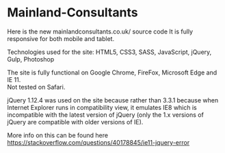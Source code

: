 # Mainland-Consultants

Here is the new mainlandconsultants.co.uk/ source code
It is fully responsive for both mobile and tablet.

Technologies used for the site:
HTML5, CSS3, SASS, JavaScript, jQuery, Gulp, Photoshop


The site is fully functional on Google Chrome, FireFox, Microsoft Edge and IE 11.  
Not tested on Safari. 

jQuery 1.12.4 was used on the site because rather than 3.3.1 because when Internet Explorer runs in compatibility view, it emulates IE8 which is incompatible with the latest version of jQuery (only the 1.x versions of jQuery are compatible with older versions of IE).

More info on this can be found here https://stackoverflow.com/questions/40178845/ie11-jquery-error
